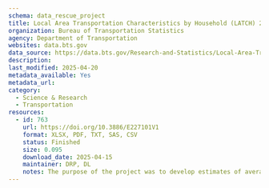 ```yaml
---
schema: data_rescue_project 
title: Local Area Transportation Characteristics by Household (LATCH) 2017
organization: Bureau of Transportation Statistics
agency: Department of Transportation
websites: data.bts.gov
data_source: https://data.bts.gov/Research-and-Statistics/Local-Area-Transportation-Characteristics-by-House/va72-z8hz/about_data
description: 
last_modified: 2025-04-20
metadata_available: Yes
metadata_url: 
category:
  - Science & Research 
  - Transportation 
resources:
  - id: 763
    url: https://doi.org/10.3886/E227101V1
    format: XLSX, PDF, TXT, SAS, CSV
    status: Finished
    size: 0.095
    download_date: 2025-04-15
    maintainer: DRP, DL
    notes: The purpose of the project was to develop estimates of average weekday household person trips, vehicle trips, person miles traveled, and vehicle miles traveled (per day), for all Census tracts in the United States. The Bureau of Transportation Statistics (BTS) developed a model that allows for Census tract estimation using the National Household Travel Survey (NHTS) data along with American Community Survey (ACS) data from the Census Bureau. The model divides the NHTS data into six geographic areas, classifies these areas as urban/suburban/rural, and then estimates average weekday household person miles traveled, person trips, vehicle miles traveled, and vehicle trips for each geographic area. The BTS model then transfers the estimates to individual Census tracts using the household and demographic data from the ACS for each Census tract.The resulting Census tract estimates provide beneficial indicators to local governments and other customers who may not have the budget and/or time for conducting their own local survey. Additionally, the use of a standard set of questions across all geographies in the NHTS enables comparison across geographies that otherwise would be captured in dcensus tracts with zero population, or census tracts with very unusual demographic or travel characteristics.
---
```

